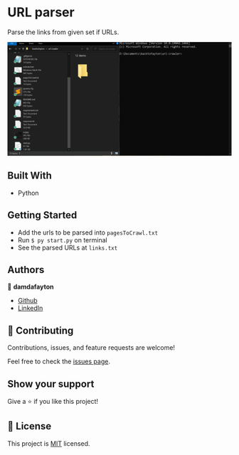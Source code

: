 # URL parser

Parse the links from given set if URLs.

![](./animation.gif)

## Built With

- Python


## Getting Started
- Add the urls to be parsed into `pagesToCrawl.txt`
- Run `$ py start.py` on terminal
- See the parsed URLs at `links.txt`


## Authors

👤 **damdafayton**

- [Github](https://github.com/damdafayton)
- [LinkedIn](https://linkedin.com/in/damdafayton)


## 🤝 Contributing

Contributions, issues, and feature requests are welcome!

Feel free to check the [issues page](../../issues/).


## Show your support

Give a ⭐️ if you like this project!


## 📝 License

This project is [MIT](./MIT.md) licensed.